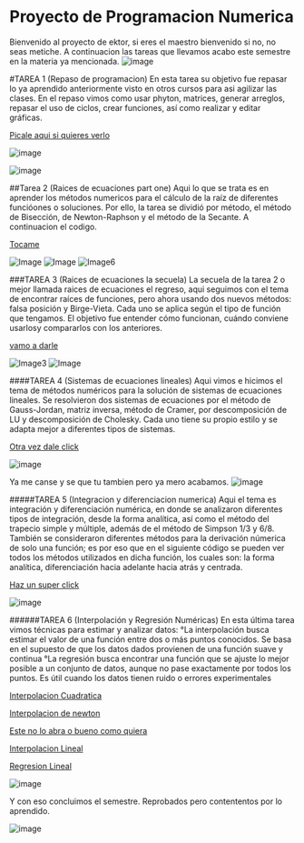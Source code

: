 # Proyecto de Programacion Numerica


Bienvenido al proyecto de ektor, si eres el maestro bienvenido si no, no seas metiche. A continuacion las tareas que llevamos acabo este semestre en la materia ya mencionada.
![image](https://github.com/user-attachments/assets/d2a383be-8166-4138-a5e6-692c528224bd)

#TAREA 1 (Repaso de programacion) 
En esta tarea su objetivo fue repasar lo ya aprendido anteriormente visto en otros cursos para asi agilizar las clases. En el repaso vimos como usar phyton, matrices, generar arreglos, repasar el uso de ciclos, crear funciones, así como realizar y editar gráficas. 

[Picale aqui si quieres verlo](https://github.com/Ektorrr7/maquinadefuego69/blob/main/TAREA1.py)

![image](https://github.com/user-attachments/assets/7f49eeed-d946-4464-9940-de2f27917d1e)

![image](https://github.com/user-attachments/assets/e3d0f15f-93dc-4f24-9817-924a7c587dd3)

##Tarea 2 (Raices de ecuaciones part one)
Aqui lo que se trata es en aprender los métodos numericos para el cálculo de la raíz de diferentes funcióones o soluciones. Por ello, la tarea se dividió por método, el método de Bisección, de Newton-Raphson y el método de la Secante. A continuacion el codigo.

[Tocame](https://github.com/Ektorrr7/maquinadefuego69/blob/main/TAREA2P1.py)

![Image](https://github.com/user-attachments/assets/8c15b7fc-2b1d-4037-895c-121b40b94944)
![Image](https://github.com/user-attachments/assets/a32fd60e-8b04-4794-808e-bc3583ab0aa1)
![Image6](https://github.com/user-attachments/assets/f5803a7b-6127-4cbe-bc78-115eaa847ccf)

###TAREA 3 (Raices de ecuaciones la secuela)
La secuela de la tarea 2 o mejor llamada raices de ecuaciones el regreso, aqui seguimos con el tema de encontrar raíces de funciones, pero ahora usando dos nuevos métodos: falsa posición y Birge-Vieta. Cada uno se aplica según el tipo de función que tengamos. El objetivo fue entender cómo funcionan, cuándo conviene usarlosy compararlos con los anteriores.

[vamo a darle](https://github.com/Ektorrr7/maquinadefuego69/blob/main/TAREA3P2.py)

![Image3](https://github.com/user-attachments/assets/cf690675-887e-4121-bb28-c51f6712517d)
![Image](https://github.com/user-attachments/assets/540756fa-3a9f-43ca-af84-f62f0249b413)

####TAREA 4 (Sistemas de ecuaciones lineales)
Aqui vimos e hicimos el tema de métodos numéricos para la solución de sistemas de ecuaciones lineales. Se resolvieron dos sistemas de ecuaciones por el método de Gauss-Jordan, matriz inversa, método de Cramer, por descomposición de LU y descomposición de Cholesky. Cada uno tiene su propio estilo y se adapta mejor a diferentes tipos de sistemas.

[Otra vez dale click](https://github.com/Ektorrr7/maquinadefuego69/blob/main/TAREA4.py)

![image](https://github.com/user-attachments/assets/c664563e-b5f6-41af-ae98-6f706adf730d)


Ya me canse y se que tu tambien pero ya mero acabamos.
![image](https://github.com/user-attachments/assets/ea670e1f-a142-4250-9c8e-4f4ec7ea81f6)

#####TAREA 5 (Integracion y diferenciacion numerica)
Aqui el tema es integración y diferenciación numérica, en donde se analizaron diferentes tipos de integración, desde la forma analítica, así como el método del trapecio simple y múltiple, además de el método de Simpson 1/3 y 6/8. También se consideraron diferentes métodos para la derivación númerica de solo una función; es por eso que en el siguiente código se pueden ver todos los métodos utilizados en dicha función, los cuales son: la forma analítica, diferenciación hacia adelante hacia atrás y centrada.

[Haz un super click](https://github.com/Ektorrr7/maquinadefuego69/blob/main/TAREA5.py)

![image](https://github.com/user-attachments/assets/2e315961-7271-4215-bbc1-bdbfe5763889)

######TAREA 6 (Interpolación y Regresión Numéricas)
En esta última tarea vimos técnicas para estimar y analizar datos:
°La interpolación busca estimar el valor de una función entre dos o más puntos conocidos. Se basa en el supuesto de que los datos dados provienen de una función suave y continua
°La regresión busca encontrar una función que se ajuste lo mejor posible a un conjunto de datos, aunque no pase exactamente por todos los puntos. Es útil cuando los datos tienen ruido o errores experimentales

[Interpolacion Cuadratica](https://github.com/Ektorrr7/maquinadefuego69/blob/main/interpolacion_cuadratica_ektor.py)

[Interpolacion de newton](https://github.com/Ektorrr7/maquinadefuego69/blob/main/interpolacion_de_newton_ektor.py)

[Este no lo abra o bueno como quiera](https://ebd.cda.pl/620x368/875616684?__cf_chl_rt_tk=kYlmsrTV.peknk0lFaHmLC2Xe8tS9rgeXCPyGr7d5uw-1721490922-0.0.1.1-3434)

[Interpolacion Lineal](https://github.com/Ektorrr7/maquinadefuego69/blob/main/interpolacion_lineal_ektor.py)

[Regresion Lineal](https://github.com/Ektorrr7/maquinadefuego69/blob/main/regresion_lineal_ektor.py)

![image](https://github.com/user-attachments/assets/1e061efc-5097-4e66-a08e-64fc34668474)


Y con eso concluimos el semestre. Reprobados pero contententos por lo aprendido.

![image](https://github.com/user-attachments/assets/cf5c83d3-64cb-45c5-8c03-01662dbdfc56)

